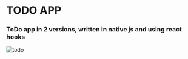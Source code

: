 # TODO APP
### ToDo app in 2 versions, written in native js and using react hooks
![todo](https://i.ibb.co/Jy7hDzs/todo.png)
